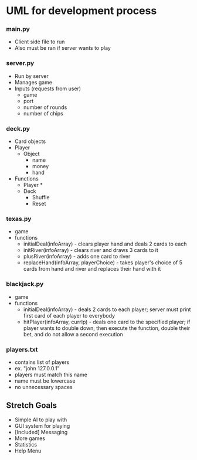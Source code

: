 # UML for development process


### main.py
* Client side file to run
* Also must be ran if server wants to play

### server.py
* Run by server
* Manages game
* Inputs (requests from user)
  * game
  * port
  * number of rounds
  * number of chips
  

### deck.py
* Card objects
* Player
  * Object
    * name
    * money
    * hand
* Functions
  * Player
    *
  * Deck
    * Shuffle
    * Reset

### texas.py
* game
* functions
  * initialDeal(infoArray) - clears player hand and deals 2 cards to each
  * initRiver(infoArray) - clears river and draws 3 cards to it
  * plusRiver(infoArray) - adds one card to river
  * replaceHand(infoArray, playerChoice) - takes player's choice of 5 cards from hand and river and replaces their hand with it

### blackjack.py
* game
* functions
  * initialDeal(infoArray) - deals 2 cards to each player; server must print first card of each player to everybody
  * hitPlayer(infoArray, currIp) - deals one card to the specified player; if player wants to double down, then execute the function, double their bet, and do not allow a second execution
 
### players.txt
* contains list of players
* ex. "john 127.0.0.1"
* players must match this name
* name must be lowercase
* no unnecessary spaces

## Stretch Goals
* Simple AI to play with
* GUI system for playing
* [Included] Messaging
* More games
* Statistics
* Help Menu
